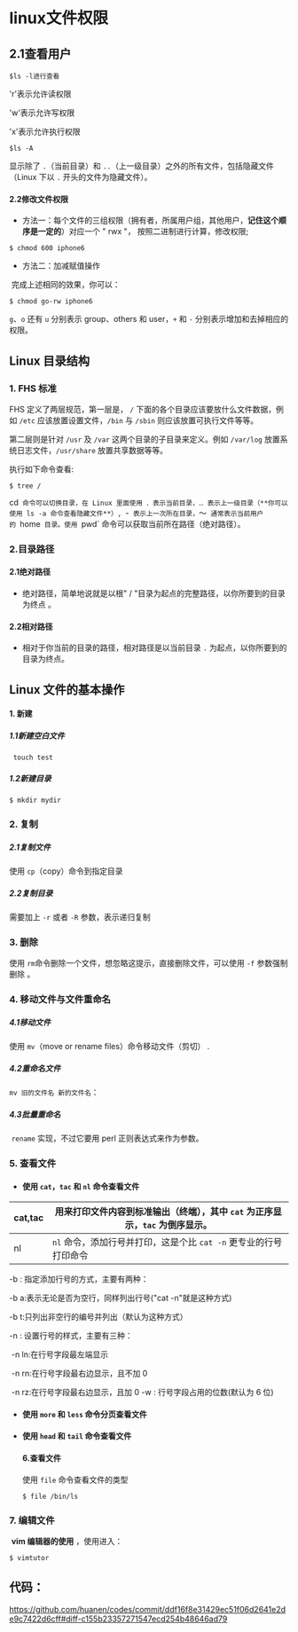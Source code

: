 # linux文件权限

## 2.1查看用户

```
$ls -l进行查看
```

'r'表示允许读权限

'w'表示允许写权限

'x'表示允许执行权限

```
$ls -A
```

显示除了 `.`（当前目录）和 `..`（上一级目录）之外的所有文件，包括隐藏文件（Linux 下以 `.` 开头的文件为隐藏文件）。
####  2.2修改文件权限

-  方法一：每个文件的三组权限（拥有者，所属用户组，其他用户，**记住这个顺序是一定的**）对应一个 " rwx "， 按照二进制进行计算，修改权限;

```
$ chmod 600 iphone6
```

- 方法二：加减赋值操作

​    完成上述相同的效果，你可以：

```
$ chmod go-rw iphone6
```

`g`、`o` 还有 `u` 分别表示 group、others 和 user，`+` 和 `-` 分别表示增加和去掉相应的权限。 
##  Linux 目录结构

###     1. FHS 标准

FHS 定义了两层规范，第一层是， `/` 下面的各个目录应该要放什么文件数据，例如 `/etc` 应该放置设置文件，`/bin` 与 `/sbin` 则应该放置可执行文件等等。

第二层则是针对 `/usr` 及 `/var` 这两个目录的子目录来定义。例如 `/var/log` 放置系统日志文件，`/usr/share` 放置共享数据等等。

执行如下命令查看:

```
$ tree /
```

cd` 命令可以切换目录，在 Linux 里面使用 `.` 表示当前目录，`..` 表示上一级目录（**你可以使用 ls -a 命令查看隐藏文件**）, `-` 表示上一次所在目录，`～` 通常表示当前用户的 `home` 目录。使用 `pwd` 命令可以获取当前所在路径（绝对路径）。

### 2.目录路径 

####   2.1绝对路径

- 绝对路径，简单地说就是以根" / "目录为起点的完整路径，以你所要到的目录为终点 。

#### 2.2相对路径

- 相对于你当前的目录的路径，相对路径是以当前目录 `.` 为起点，以你所要到的目录为终点。

## Linux 文件的基本操作

#### 1. 新建

##### 1.1新建空白文件

```
 touch test
```

##### 1.2新建目录

```
$ mkdir mydir
```

### 2. 复制

##### 2.1复制文件

使用 `cp`（copy）命令到指定目录 

##### 2.2复制目录

需要加上 `-r` 或者 `-R` 参数，表示递归复制 

### 3. 删除

使用 `rm`命令删除一个文件，想忽略这提示，直接删除文件，可以使用 `-f` 参数强制删除 。

### 4. 移动文件与文件重命名

##### 4.1移动文件

使用 `mv`（move or rename files）命令移动文件（剪切） .

##### 4.2重命名文件

`mv 旧的文件名 新的文件名`： 

##### 4.3批量重命名

 `rename` 实现，不过它要用 perl 正则表达式来作为参数。

### 5. 查看文件

- #### 使用 `cat`，`tac` 和 `nl` 命令查看文件

| cat,tac | 用来打印文件内容到标准输出（终端），其中 `cat` 为正序显示，`tac` 为倒序显示。 |
| ------- | ------------------------------------------------------------ |
| nl      | `nl` 命令，添加行号并打印，这是个比 `cat -n` 更专业的行号打印命令 |

-b : 指定添加行号的方式，主要有两种：

  -b a:表示无论是否为空行，同样列出行号("cat -n"就是这种方式)

  -b t:只列出非空行的编号并列出（默认为这种方式）

 -n : 设置行号的样式，主要有三种：

​       -n ln:在行号字段最左端显示

​       -n rn:在行号字段最右边显示，且不加 0 

​       -n rz:在行号字段最右边显示，且加 0 -w : 行号字段占用的位数(默认为 6 位)

- #### 使用 `more` 和 `less` 命令分页查看文件

- #### 使用 `head` 和 `tail` 命令查看文件

  #### 6.查看文件

  使用 `file` 命令查看文件的类型 

  ```
  $ file /bin/ls
  ```

### 7. 编辑文件

 **vim 编辑器的使用** ，使用进入：

```
$ vimtutor
```
## 代码：

https://github.com/huanen/codes/commit/ddf16f8e31429ec51f06d2641e2de9c7422d6cff#diff-c155b23357271547ecd254b48646ad79


 

